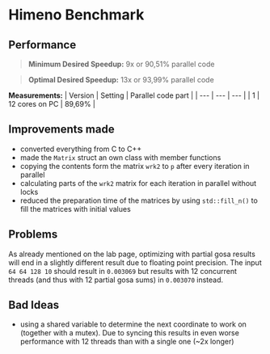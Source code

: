 # Himeno Benchmark

## Performance

> **Minimum Desired Speedup:** 9x or 90,51% parallel code

> **Optimal Desired Speedup:** 13x or 93,99% parallel code

**Measurements:**
| Version | Setting | Parallel code part |
| --- | --- |  --- |
| 1 | 12 cores on PC | 89,69% |

## Improvements made

- converted everything from C to C++
- made the `Matrix` struct an own class with member functions
- copying the contents form the matrix `wrk2` to `p` after every iteration in parallel
- calculating parts of the `wrk2` matrix for each iteration in parallel without locks
- reduced the preparation time of the matrices by using `std::fill_n()` to fill the matrices with initial values

## Problems

As already mentioned on the lab page, optimizing with partial gosa results will end in a slightly different result due to floating point precision. The input `64 64 128 10` should result in `0.003069` but results with 12 concurrent threads (and thus with 12 partial gosa sums) in `0.003070` instead.

## Bad Ideas

- using a shared variable to determine the next coordinate to work on (together with a mutex). Due to syncing this results in even worse performance with 12 threads than with a single one (~2x longer)